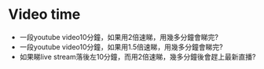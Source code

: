 # Video time

* 一段youtube video10分鐘，如果用2倍速睇，用幾多分鐘會睇完?
* 一段youtube video10分鐘，如果用1.5倍速睇，用幾多分鐘會睇完?
* 如果睇live stream落後左10分鐘，而用2倍速睇，幾多分鐘後會趕上最新直播?

